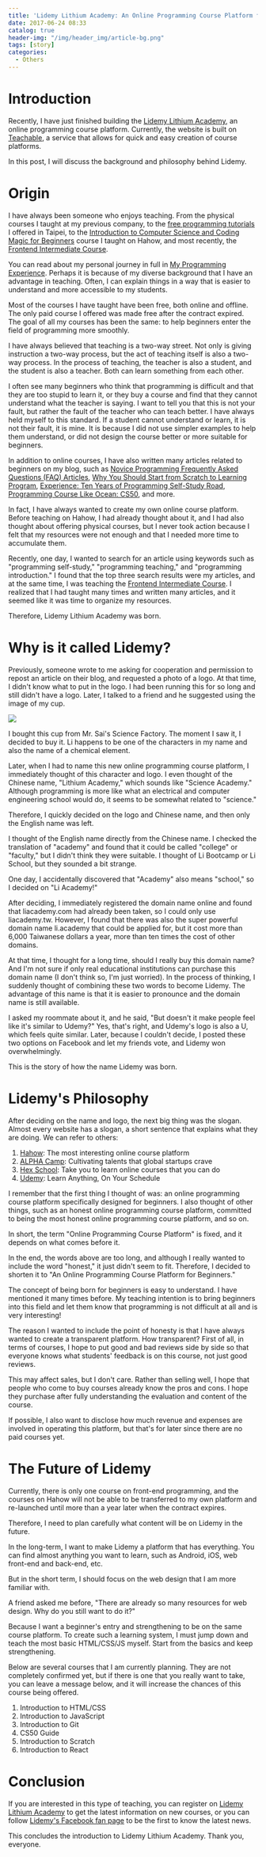 ```yaml
---
title: 'Lidemy Lithium Academy: An Online Programming Course Platform for Beginners'
date: 2017-06-24 08:33
catalog: true
header-img: "/img/header_img/article-bg.png"
tags: [story]
categories:
  - Others
---
```

# Introduction

Recently, I have just finished building the [Lidemy Lithium Academy](https://lidemy.teachable.com), an online programming course platform. Currently, the website is built on [Teachable](https://teachable.com/), a service that allows for quick and easy creation of course platforms.

In this post, I will discuss the background and philosophy behind Lidemy.

<!-- more -->

# Origin

I have always been someone who enjoys teaching. From the physical courses I taught at my previous company, to the [free programming tutorials](https://github.com/aszx87410/programming-tutorial-review) I offered in Taipei, to the [Introduction to Computer Science and Coding Magic for Beginners](http://course.huli.tw/) course I taught on Hahow, and most recently, the [Frontend Intermediate Course](https://github.com/aszx87410/frontend-intermediate-course).

You can read about my personal journey in full in [My Programming Experience](http://huli.logdown.com/posts/1957865-my-programming-experience-1). Perhaps it is because of my diverse background that I have an advantage in teaching. Often, I can explain things in a way that is easier to understand and more accessible to my students.

Most of the courses I have taught have been free, both online and offline. The only paid course I offered was made free after the contract expired. The goal of all my courses has been the same: to help beginners enter the field of programming more smoothly.

I have always believed that teaching is a two-way street. Not only is giving instruction a two-way process, but the act of teaching itself is also a two-way process. In the process of teaching, the teacher is also a student, and the student is also a teacher. Both can learn something from each other.

I often see many beginners who think that programming is difficult and that they are too stupid to learn it, or they buy a course and find that they cannot understand what the teacher is saying. I want to tell you that this is not your fault, but rather the fault of the teacher who can teach better. I have always held myself to this standard. If a student cannot understand or learn, it is not their fault, it is mine. It is because I did not use simpler examples to help them understand, or did not design the course better or more suitable for beginners.

In addition to online courses, I have also written many articles related to beginners on my blog, such as [Novice Programming Frequently Asked Questions (FAQ) Articles](http://huli.logdown.com/posts/1739139-novice-program-frequently-asked-questions-faq-articles), [Why You Should Start from Scratch to Learning Program](http://huli.logdown.com/posts/772671-why-you-should-start-from-scratch-to-learning-program), [Experience: Ten Years of Programming Self-Study Road](http://huli.logdown.com/posts/703835-experience-ten-year-programming-of-self-study-road), [Programming Course Like Ocean: CS50](http://huli.logdown.com/posts/687027-cs50-programming-course-like-ocean), and more.

In fact, I have always wanted to create my own online course platform. Before teaching on Hahow, I had already thought about it, and I had also thought about offering physical courses, but I never took action because I felt that my resources were not enough and that I needed more time to accumulate them.

Recently, one day, I wanted to search for an article using keywords such as "programming self-study," "programming teaching," and "programming introduction." I found that the top three search results were my articles, and at the same time, I was teaching the [Frontend Intermediate Course](https://github.com/aszx87410/frontend-intermediate-course). I realized that I had taught many times and written many articles, and it seemed like it was time to organize my resources.

Therefore, Lidemy Lithium Academy was born.

# Why is it called Lidemy?

Previously, someone wrote to me asking for cooperation and permission to repost an article on their blog, and requested a photo of a logo. At that time, I didn't know what to put in the logo. I had been running this for so long and still didn't have a logo. Later, I talked to a friend and he suggested using the image of my cup.

![](https://lh3.googleusercontent.com/vfspRaoQC9xwm9wFja9ljUnHlN-LMc0jLxSSd87klXwJjlxA4GdKyOE_hb7F0k6-Kx2KruD_vz9lgmGzu8ZdiDKYK1es0CLTGtb0NXEDEh0h8bwf3_ThmnXQP7CPvjGbbM4n-H7rKy5dvLKh3bmmWrBlhBeN0tQstC1egqzmUEK1bZs_nbXzSbiZD_NIy2rUZdJXzeJ4uCl21jbgNuNZJfs7i9u2PUv2k2u6T4Ut4Hg_4AaflqKfwpcPPOUGLISnzk6scVIAXHoIf9N2uA2rbIpo9u_gAItccHWT5ofCKCbaDvIVTV7uKV0hOi4r9WqEytxwnplFgwYENcCr-uJHRUmIkEzTaY8AlqkvGKgGqJ5x4PEtObBthPBh1FijGLpo0HaBJtnbTjYliIEV1Jz_3yYIGYNDPPJnDyoDz8Vo-bbqw1WRGaYH9LRMZVW_vUFz3AxpQ0Q5ybg1nCYiPkSepz8Ryx0YhwWm5nQb1zbh5T4hNx9Ifid2aV78YqUhxh0ALmDdkcFQFfjY_cQB_RSjlTezWmGrb2s_B6-0bZ2-xllYPoHNpMeDox28zymQf0VdcrjXP_1dRj_eLTQ_sJVjYWJnh4Qa9UsuMXxPmN5BdAE9ayLCUHpsMOi3TqnA43QB-0XTlPMbjlP2Eh9azNt8kEdg2qdySCM7YmIxvtXIEw=s733-no)

I bought this cup from Mr. Sai's Science Factory. The moment I saw it, I decided to buy it. Li happens to be one of the characters in my name and also the name of a chemical element.

Later, when I had to name this new online programming course platform, I immediately thought of this character and logo. I even thought of the Chinese name, "Lithium Academy," which sounds like "Science Academy." Although programming is more like what an electrical and computer engineering school would do, it seems to be somewhat related to "science."

Therefore, I quickly decided on the logo and Chinese name, and then only the English name was left.

I thought of the English name directly from the Chinese name. I checked the translation of "academy" and found that it could be called "college" or "faculty," but I didn't think they were suitable. I thought of Li Bootcamp or Li School, but they sounded a bit strange.

One day, I accidentally discovered that "Academy" also means "school," so I decided on "Li Academy!"

After deciding, I immediately registered the domain name online and found that liacademy.com had already been taken, so I could only use liacademy.tw. However, I found that there was also the super powerful domain name li.academy that could be applied for, but it cost more than 6,000 Taiwanese dollars a year, more than ten times the cost of other domains.

At that time, I thought for a long time, should I really buy this domain name? And I'm not sure if only real educational institutions can purchase this domain name (I don't think so, I'm just worried). In the process of thinking, I suddenly thought of combining these two words to become Lidemy. The advantage of this name is that it is easier to pronounce and the domain name is still available.

I asked my roommate about it, and he said, "But doesn't it make people feel like it's similar to Udemy?" Yes, that's right, and Udemy's logo is also a U, which feels quite similar. Later, because I couldn't decide, I posted these two options on Facebook and let my friends vote, and Lidemy won overwhelmingly.

This is the story of how the name Lidemy was born.

# Lidemy's Philosophy

After deciding on the name and logo, the next big thing was the slogan. Almost every website has a slogan, a short sentence that explains what they are doing. We can refer to others:

1. [Hahow](https://hahow.in/): The most interesting online course platform
2. [ALPHA Camp](https://tw.alphacamp.co/): Cultivating talents that global startups crave
3. [Hex School](http://www.hexschool.com/): Take you to learn online courses that you can do
4. [Udemy](https://www.udemy.com/): Learn Anything, On Your Schedule

I remember that the first thing I thought of was: an online programming course platform specifically designed for beginners. I also thought of other things, such as an honest online programming course platform, committed to being the most honest online programming course platform, and so on.

In short, the term "Online Programming Course Platform" is fixed, and it depends on what comes before it. 

In the end, the words above are too long, and although I really wanted to include the word "honest," it just didn't seem to fit. Therefore, I decided to shorten it to "An Online Programming Course Platform for Beginners." 

The concept of being born for beginners is easy to understand. I have mentioned it many times before. My teaching intention is to bring beginners into this field and let them know that programming is not difficult at all and is very interesting! 

The reason I wanted to include the point of honesty is that I have always wanted to create a transparent platform. How transparent? First of all, in terms of courses, I hope to put good and bad reviews side by side so that everyone knows what students' feedback is on this course, not just good reviews. 

This may affect sales, but I don't care. Rather than selling well, I hope that people who come to buy courses already know the pros and cons. I hope they purchase after fully understanding the evaluation and content of the course. 

If possible, I also want to disclose how much revenue and expenses are involved in operating this platform, but that's for later since there are no paid courses yet. 

# The Future of Lidemy 

Currently, there is only one course on front-end programming, and the courses on Hahow will not be able to be transferred to my own platform and re-launched until more than a year later when the contract expires. 

Therefore, I need to plan carefully what content will be on Lidemy in the future. 

In the long-term, I want to make Lidemy a platform that has everything. You can find almost anything you want to learn, such as Android, iOS, web front-end and back-end, etc. 

But in the short term, I should focus on the web design that I am more familiar with. 

A friend asked me before, "There are already so many resources for web design. Why do you still want to do it?" 

Because I want a beginner's entry and strengthening to be on the same course platform. To create such a learning system, I must jump down and teach the most basic HTML/CSS/JS myself. Start from the basics and keep strengthening. 

Below are several courses that I am currently planning. They are not completely confirmed yet, but if there is one that you really want to take, you can leave a message below, and it will increase the chances of this course being offered. 

1. Introduction to HTML/CSS 
2. Introduction to JavaScript 
3. Introduction to Git 
4. CS50 Guide 
5. Introduction to Scratch 
6. Introduction to React 

# Conclusion 

If you are interested in this type of teaching, you can register on [Lidemy Lithium Academy](https://lidemy.teachable.com/) to get the latest information on new courses, or you can follow [Lidemy's Facebook fan page](https://www.facebook.com/lidemytw) to be the first to know the latest news. 

This concludes the introduction to Lidemy Lithium Academy. Thank you, everyone.
